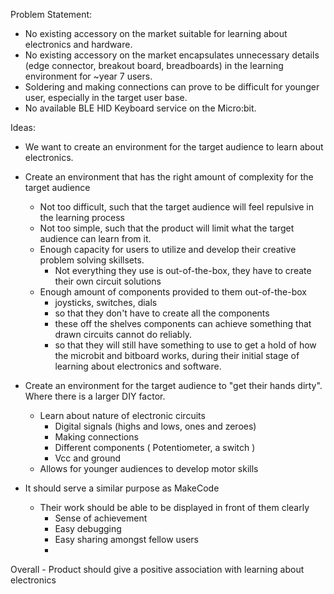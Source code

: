 Problem Statement:

- No existing accessory on the market suitable for learning about electronics and hardware.
- No existing accessory on the market encapsulates unnecessary details (edge connector, breakout board, breadboards) in the learning environment for ~year 7 users.
- Soldering and making connections can prove to be difficult for younger user, especially in the target user base.
- No available BLE HID Keyboard service on the Micro:bit.

Ideas:

- We want to create an environment for the target audience to learn about electronics. 
- Create an environment that has the right amount of complexity for the target audience 
    - Not too difficult, such that the target audience will feel repulsive in the learning process
    - Not too simple, such that the product will limit what the target audience can learn from it.
    - Enough capacity for users to utilize and develop their creative problem solving skillsets.
        - Not everything they use is out-of-the-box, they have to create their own circuit solutions
    - Enough amount of components provided to them out-of-the-box
        - joysticks, switches, dials
        - so that they don't have to create all the components
        - these off the shelves components can achieve something that drawn circuits cannot do reliably.
        - so that they will still have something to use to get a hold of how the microbit and bitboard works, during their initial stage of learning about electronics and software.
    
- Create an environment for the target audience to "get their hands dirty". Where there is a larger DIY factor.
    - Learn about nature of electronic circuits
        - Digital signals (highs and lows, ones and zeroes)
        - Making connections
        - Different components ( Potentiometer, a switch )
        - Vcc and ground
    - Allows for younger audiences to develop motor skills
- It should serve a similar purpose as MakeCode
    - Their work should be able to be displayed in front of them clearly
        - Sense of achievement
        - Easy debugging
        - Easy sharing amongst fellow users
        - 

Overall
    - Product should give a positive association with learning about electronics
